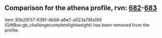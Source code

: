 ## Comparison for the athena profile, rvn: [682](https://github.com/PRO100KatYT/FortniteProfileRevisions/tree/main/profiles/athena/682%20athena.json)-[683](https://github.com/PRO100KatYT/FortniteProfileRevisions/tree/main/profiles/athena/683%20athena.json)

Item 30b20f37-636f-4b58-a6e7-a023a78fa199 (GiftBox:gb_challengecompletelightweight) has been removed from the profile.
<br><br>
